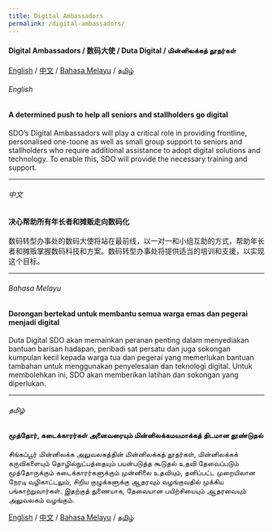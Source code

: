 ```yaml
---
title: Digital Ambassadors
permalink: /digital-ambassadors/
---
```


#### Digital Ambassadors / 数码大使 / Duta Digital / மின்னிலக்கத் தூதர்கள்

[English](#english) / [中文](#中文) / [Bahasa Melayu](#bahasa-melayu) / [தமிழ்](#தமிழ்)

###### English
#### A determined push to help all seniors and stallholders go digital
SDO’s Digital Ambassadors will play a critical role in providing frontline, personalised one-toone as well as small group support to seniors and stallholders who require additional assistance to adopt digital solutions and technology. To enable this, SDO will provide the necessary training and support.

<hr>

###### 中文
#### 决心帮助所有年长者和摊贩走向数码化
数码转型办事处的数码大使将站在最前线，以一对一和小组互助的方式，帮助年长者和摊贩掌握数码科技和方案。数码转型办事处将提供适当的培训和支援，以实现这个目标。

<hr>

###### Bahasa Melayu
#### Dorongan bertekad untuk membantu semua warga emas dan pegerai menjadi digital
Duta Digital SDO akan memainkan peranan penting dalam menyediakan bantuan barisan hadapan, peribadi sat persatu dan juga sokongan kumpulan kecil kepada warga tua dan pegerai yang memerlukan bantuan tambahan untuk menggunakan penyelesaian dan teknologi digital. Untuk membolehkan ini, SDO akan memberikan latihan dan sokongan yang diperlukan.

<hr>

###### தமிழ்
#### மூத்தோர், கடைக்காரர்கள் அனைவரையும் மின்னிலக்கமயமாக்கத் திடமான தூண்டுதல் 
சிங்கப்பூர் மின்னிலக்க அலுவலகத்தின் மின்னிலக்கத் தூதர்கள், மின்னிலக்கக் கருவிகளையும் தொழில்நுட்பத்தையும் பயன்படுத்த கூடுதல் உதவி தேவைப்படும் மூத்தோருக்கும் கடைக்காரர்களுக்கும் முன்னிலை உதவியும், தனிப்பட்ட முறையிலான நேரடி வழிகாட்டலும், சிறிய குழுக்களுக்கு ஆதரவும் வழங்குவதில் முக்கிய பங்காற்றுவார்கள். இதற்குத் துணையாக, தேவையான பயிற்சியையும் ஆதரவையும் அலுவலகம் வழங்கும்.  

[English](#english) / [中文](#中文) / [Bahasa Melayu](#bahasa-melayu) / [தமிழ்](#தமிழ்)
